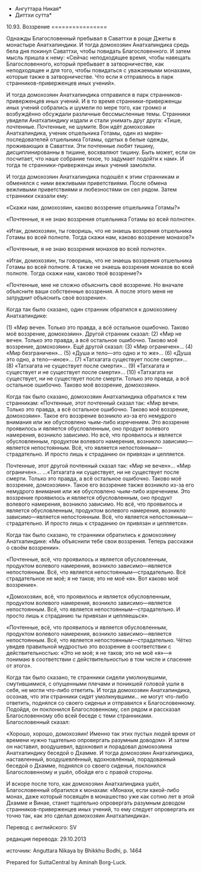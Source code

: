 * Ангуттара Никая*
* Диттхи сутта*

10\.93\. Воззрение
\=\=\=\=\=\=\=\=\=\=\=\=\=\=\=\=

Однажды Благословенный пребывал в Саваттхи в роще Джеты в монастыре Анатхапиндики\. И тогда домохозяин Анатхапиндика средь бела дня покинул Саваттхи, чтобы повидать Благословенного\. И затем мысль пришла к нему: «Сейчас неподходящее время, чтобы навещать Благословенного, который пребывает в затворничестве, как неподходящее и для того, чтобы повидаться с уважаемыми монахами, которые также в затворничестве\. Что если я отправлюсь в парк странников\-приверженцев иных учений»\.

И тогда домохозяин Анатхапиндика отправился в парк странников\-приверженцев иных учений\. И в то время странники\-приверженцы иных учений собрались и шумели по мере того, как громко и возбуждённо обсуждали различные бессмысленные темы\. Странники увидели Анатхапиндику издали и стали унимать друг друга: «Тише, почтенные\. Почтенные, не шумите\. Вон идёт домохозяин Анатхапиндика, ученик отшельника Готамы, один из мирян\-последователей отшельника Готамы, одетых в белые одежды, проживающих в Саваттхи\. Эти почтенные любят тишину, дисциплинированны в тишине, восхваляют тишину\. Быть может, если он посчитает, что наше собрание тихое, то задумает подойти к нам»\. И тогда те странники\-приверженцы иных учений замолкли\.

И тогда домохозяин Анатхапиндика подошёл к этим странникам и обменялся с ними вежливыми приветствиями\. После обмена вежливыми приветствиями и любезностями он сел рядом\. Затем странники сказали ему:

«Скажи нам, домохозяин, каково воззрение отшельника Готамы?»

«Почтенные, я не знаю воззрения отшельника Готамы во всей полноте»\.

«Итак, домохозяин, ты говоришь, что не знаешь воззрения отшельника Готамы во всей полноте\. Тогда скажи нам, каково воззрение монахов?»

«Почтенные, я не знаю воззрения монахов во всей полноте»\.

«Итак, домохозяин, ты говоришь, что не знаешь воззрения отшельника Готамы во всей полноте\. А также не знаешь воззрения монахов во всей полноте\. Тогда скажи нам, каково твоё воззрение?»

«Почтенные, мне не сложно объяснить своё воззрение\. Но вначале объясните ваши собственные воззрения\. А после этого меня не затруднит объяснить своё воззрение»\.

Когда так было сказано, один странник обратился к домохозяину Анатхапиндике:

\(1\) «Мир вечен\. Только это правда, а всё остальное ошибочно\. Таково моё воззрение, домохозяин»\. Другой странник сказал: \(2\) «Мир не вечен\. Только это правда, а всё остальное ошибочно\. Таково моё воззрение, домохозяин»\. Ещё другой сказал: \(3\) «Мир ограничен»… \(4\) «Мир безграничен»… \(5\) «Душа и тело—это одно и то же»… \(6\) «Душа это одно, а тело—иное»… \(7\) «Татхагата существует после смерти»… \(8\) «Татхагата не существует после смерти»… \(9\) «Татхагата и существует и не существует после смерти»… \(10\) «Татхагата ни существует, ни не существует после смерти\. Только это правда, а всё остальное ошибочно\. Таково моё воззрение, домохозяин»\.

Когда так было сказано, домохозяин Анатхапиндика обратился к тем странникам: «Почтенные, этот почтенный сказал так: «Мир вечен\. Только это правда, а всё остальное ошибочно\. Таково моё воззрение, домохозяин»\. Такое его воззрение возникло из\-за его немудрого внимания или же обусловлено чьим\-либо изречением\. Это воззрение проявилось и является обусловленным, оно продукт волевого намерения, возникло зависимо\. Но всё, что проявилось и является обусловленным, продуктом волевого намерения, возникло зависимо—является непостоянным\. Всё, что является непостоянным—страдательно\. И просто лишь к страданию он привязан и цепляется\.

Почтенные, этот другой почтенный сказал так: «Мир не вечен»… «Мир ограничен»… …«Татхагата ни существует, ни не существует после смерти\. Только это правда, а всё остальное ошибочно\. Таково моё воззрение, домохозяин»\. Такое его воззрение также возникло из\-за его немудрого внимания или же обусловлено чьим\-либо изречением\. Это воззрение проявилось и является обусловленным, оно продукт волевого намерения, возникло зависимо\. Но всё, что проявилось и является обусловленным, продуктом волевого намерения, возникло зависимо—является непостоянным\. Всё, что является непостоянным—страдательно\. И просто лишь к страданию он привязан и цепляется»\.

Когда так было сказано, те странники обратились к домохозяину Анатхапиндике: «Мы объяснили тебе свои воззрения\. Теперь расскажи о своём воззрении»\.

«Почтенные, всё, что проявилось и является обусловленным, продуктом волевого намерения, возникло зависимо—является непостоянным\. Всё, что является непостоянным—страдательно\. Всё страдательное не моё; я не таков; это не моё «я»\. Вот каково моё воззрение»\.

«Домохозяин, всё, что проявилось и является обусловленным, продуктом волевого намерения, возникло зависимо—является непостоянным\. Всё, что является непостоянным—страдательно\. И просто лишь к страданию ты привязан и цепляешься»\.

«Почтенные, всё, что проявилось и является обусловленным, продуктом волевого намерения, возникло зависимо—является непостоянным\. Всё, что является непостоянным—страдательно\. Чётко увидев правильной мудростью это воззрение в соответствии с действительностью: «Это не моё; я не таков; это не моё «я»—я понимаю в соответствии с действительностью в том числе и спасение от этого»\.

Когда так было сказано, те странники сидели умолкнувшими, смутившимися, с опущенными плечами и поникшей головой ушли в себя, не могли что\-либо ответить\. И тогда домохозяин Анатхапиндика, осознав, что эти странники сидят умолкнувшими… не могут что\-либо ответить, поднялся со своего сиденья и отправился к Благословенному\. Подойдя, он поклонился Благословенному, сел рядом и рассказал Благословенному обо всей беседе с теми странниками\. Благословенный сказал:

«Хорошо, хорошо, домохозяин\! Именно так этих пустых людей время от времени нужно тщательно опровергать разумным доводом»\. И затем он наставил, воодушевил, вдохновил и порадовал домохозяина Анатхапиндику беседой о Дхамме\. И тогда домохозяин Анатхапиндика, наставленный, воодушевлённый, вдохновлённый, порадованный беседой о Дхамме, поднялся со своего сиденья, поклонился Благословенному и ушёл, обойдя его с правой стороны\.

И вскоре после того, как домохозяин Анатхапиндика ушёл, Благословенный обратился к монахам: «Монахи, если какой\-либо монах, даже который посвящён в монашество уже как сотню лет в этой Дхамме и Винае, станет тщательно опровергать разумным доводом странников\-приверженцев иных учений, то ему следует опровергать их точно так, как это сделал домохозяин Анатхапиндика»\.

Перевод с английского: SV

редакция перевода: 29\.10\.2013

источник: Anguttara Nikaya by Bhikkhu Bodhi, p\. 1464

Prepared for SuttaCentral by Aminah Borg\-Luck\.